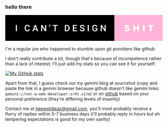 ### hello there

[![forthebadge](/i-cant-design-shit.png)](https://forthebadge.com)

I'm a regular joe who happened to stumble upon git providers like github

I don't really contribute a lot, though that's because of incompetence rather than a lack of interest; I'll just add my stats so you can see it for yourself:

[![My GitHub stats](https://github-readme-stats.vercel.app/api?username=not-a-web-developer&showicons=true&theme=nord)](https://github.com/anuraghazra/github-readme-stats)

Apart from that, I guess check out my gemini blog at sourcehut (copy and paste the link in a gemini browser because github doesn't like gemini links: `gemini://not-a-web-developer.srht.site`) or on [github](https://not-a-web-developer.github.io) based on your personal preference (they're differing levels of insanity)
 
Contact me at newestideaz@gmail.com, you'll most probably receive a flurry of replies within 5-7 business days (i'll probably reply in hours but eh tempering expectations is good for my own sanity)
